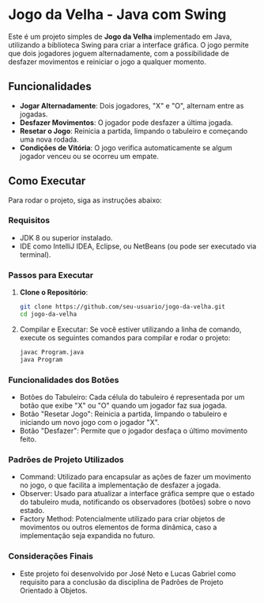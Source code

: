 # Jogo da Velha - Java com Swing

Este é um projeto simples de **Jogo da Velha** implementado em Java, utilizando a biblioteca Swing para criar a interface gráfica. O jogo permite que dois jogadores joguem alternadamente, com a possibilidade de desfazer movimentos e reiniciar o jogo a qualquer momento.

## Funcionalidades

- **Jogar Alternadamente**: Dois jogadores, "X" e "O", alternam entre as jogadas.
- **Desfazer Movimentos**: O jogador pode desfazer a última jogada.
- **Resetar o Jogo**: Reinicia a partida, limpando o tabuleiro e começando uma nova rodada.
- **Condições de Vitória**: O jogo verifica automaticamente se algum jogador venceu ou se ocorreu um empate.

## Como Executar

Para rodar o projeto, siga as instruções abaixo:

### Requisitos

- JDK 8 ou superior instalado.
- IDE como IntelliJ IDEA, Eclipse, ou NetBeans (ou pode ser executado via terminal).

### Passos para Executar

1. **Clone o Repositório**:
   ```bash
   git clone https://github.com/seu-usuario/jogo-da-velha.git
   cd jogo-da-velha
   ```
2. Compilar e Executar: Se você estiver utilizando a linha de comando, execute os seguintes comandos para compilar e rodar o projeto:
   ```bash
   javac Program.java
   java Program
   ```

### Funcionalidades dos Botões
* Botões do Tabuleiro: Cada célula do tabuleiro é representada por um botão que exibe "X" ou "O" quando um jogador faz sua jogada.
* Botão "Resetar Jogo": Reinicia a partida, limpando o tabuleiro e iniciando um novo jogo com o jogador "X".
* Botão "Desfazer": Permite que o jogador desfaça o último movimento feito.

### Padrões de Projeto Utilizados
* Command: Utilizado para encapsular as ações de fazer um movimento no jogo, o que facilita a implementação de desfazer a jogada.
* Observer: Usado para atualizar a interface gráfica sempre que o estado do tabuleiro muda, notificando os observadores (botões) sobre o novo estado.
* Factory Method: Potencialmente utilizado para criar objetos de movimentos ou outros elementos de forma dinâmica, caso a implementação seja expandida no futuro.

### Considerações Finais
* Este projeto foi desenvolvido por José Neto e Lucas Gabriel como requisito para a conclusão da disciplina de Padrões de Projeto Orientado à Objetos.

